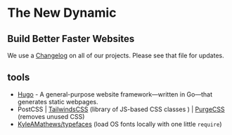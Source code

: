 # The New Dynamic
## Build Better Faster Websites


We use a [Changelog](CHANGELOG.md) on all of our projects. Please see that file for updates.

## tools

 - [Hugo](http://gohugo.io/) - A general-purpose website framework—written in Go—that generates static webpages.
 - PostCSS | [TailwindsCSS](https://tailwindcss.com/) (library of JS-based CSS classes ) | [PurgeCSS](https://www.purgecss.com/) (removes unused CSS)
 - [KyleAMathews/typefaces](https://github.com/KyleAMathews/typefaces) (load OS fonts locally with one little `require`)
